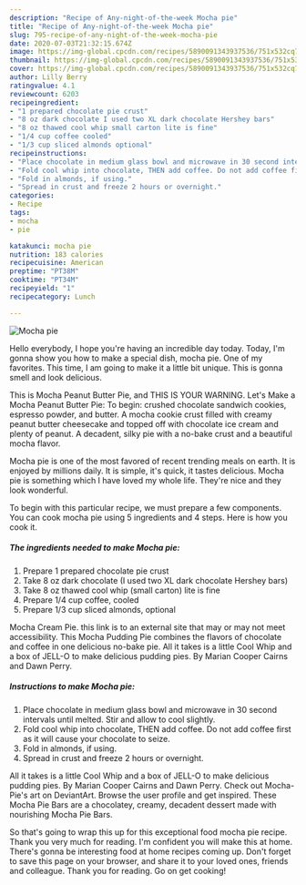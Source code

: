 ```yaml
---
description: "Recipe of Any-night-of-the-week Mocha pie"
title: "Recipe of Any-night-of-the-week Mocha pie"
slug: 795-recipe-of-any-night-of-the-week-mocha-pie
date: 2020-07-03T21:32:15.674Z
image: https://img-global.cpcdn.com/recipes/5890091343937536/751x532cq70/mocha-pie-recipe-main-photo.jpg
thumbnail: https://img-global.cpcdn.com/recipes/5890091343937536/751x532cq70/mocha-pie-recipe-main-photo.jpg
cover: https://img-global.cpcdn.com/recipes/5890091343937536/751x532cq70/mocha-pie-recipe-main-photo.jpg
author: Lilly Berry
ratingvalue: 4.1
reviewcount: 6203
recipeingredient:
- "1 prepared chocolate pie crust"
- "8 oz dark chocolate I used two XL dark chocolate Hershey bars"
- "8 oz thawed cool whip small carton lite is fine"
- "1/4 cup coffee cooled"
- "1/3 cup sliced almonds optional"
recipeinstructions:
- "Place chocolate in medium glass bowl and microwave in 30 second intervals until melted. Stir and allow to cool slightly."
- "Fold cool whip into chocolate, THEN add coffee. Do not add coffee first as it will cause your chocolate to seize."
- "Fold in almonds, if using."
- "Spread in crust and freeze 2 hours or overnight."
categories:
- Recipe
tags:
- mocha
- pie

katakunci: mocha pie 
nutrition: 183 calories
recipecuisine: American
preptime: "PT38M"
cooktime: "PT34M"
recipeyield: "1"
recipecategory: Lunch

---
```



![Mocha pie](https://img-global.cpcdn.com/recipes/5890091343937536/751x532cq70/mocha-pie-recipe-main-photo.jpg)

Hello everybody, I hope you're having an incredible day today. Today, I'm gonna show you how to make a special dish, mocha pie. One of my favorites. This time, I am going to make it a little bit unique. This is gonna smell and look delicious.

This is Mocha Peanut Butter Pie, and THIS IS YOUR WARNING. Let&#39;s Make a Mocha Peanut Butter Pie: To begin: crushed chocolate sandwich cookies, espresso powder, and butter. A mocha cookie crust filled with creamy peanut butter cheesecake and topped off with chocolate ice cream and plenty of peanut. A decadent, silky pie with a no-bake crust and a beautiful mocha flavor.

Mocha pie is one of the most favored of recent trending meals on earth. It is enjoyed by millions daily. It is simple, it's quick, it tastes delicious. Mocha pie is something which I have loved my whole life. They're nice and they look wonderful.


To begin with this particular recipe, we must prepare a few components. You can cook mocha pie using 5 ingredients and 4 steps. Here is how you cook it.

<!--inarticleads1-->

##### The ingredients needed to make Mocha pie:

1. Prepare 1 prepared chocolate pie crust
1. Take 8 oz dark chocolate (I used two XL dark chocolate Hershey bars)
1. Take 8 oz thawed cool whip (small carton) lite is fine
1. Prepare 1/4 cup coffee, cooled
1. Prepare 1/3 cup sliced almonds, optional


Mocha Cream Pie. this link is to an external site that may or may not meet accessibility. This Mocha Pudding Pie combines the flavors of chocolate and coffee in one delicious no-bake pie. All it takes is a little Cool Whip and a box of JELL-O to make delicious pudding pies. By Marian Cooper Cairns and Dawn Perry. 

<!--inarticleads2-->

##### Instructions to make Mocha pie:

1. Place chocolate in medium glass bowl and microwave in 30 second intervals until melted. Stir and allow to cool slightly.
1. Fold cool whip into chocolate, THEN add coffee. Do not add coffee first as it will cause your chocolate to seize.
1. Fold in almonds, if using.
1. Spread in crust and freeze 2 hours or overnight.


All it takes is a little Cool Whip and a box of JELL-O to make delicious pudding pies. By Marian Cooper Cairns and Dawn Perry. Check out Mocha-Pie&#39;s art on DeviantArt. Browse the user profile and get inspired. These Mocha Pie Bars are a chocolatey, creamy, decadent dessert made with nourishing Mocha Pie Bars. 

So that's going to wrap this up for this exceptional food mocha pie recipe. Thank you very much for reading. I'm confident you will make this at home. There's gonna be interesting food at home recipes coming up. Don't forget to save this page on your browser, and share it to your loved ones, friends and colleague. Thank you for reading. Go on get cooking!
